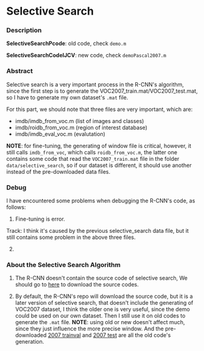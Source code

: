 Selective Search
===



### **Description**

**SelectiveSearchPcode**: old code, check `demo.m`

**SelectiveSearchCodeIJCV**: new code, check `demoPascal2007.m`


### **Abstract**
Selective search is a very important process in the R-CNN's algorithm, since the first step is to generate the VOC2007_train.mat/VOC2007_test.mat, so I have to generate my own dataset's `.mat` file.

For this part, we should note that three files are very important, which are:

+ imdb/imdb_from_voc.m (list of images and classes)
+ imdb/roidb_from_voc.m (region of interest database)
+ imdb/imdb_eval_voc.m (evalutation)

**NOTE**: for fine-tuning, the generating of window file is critical, however, it still calls `imdb_from_voc`, which calls `roidb_from_voc.m`, the latter one contains some code that read the `VOC2007_train.mat` file in the folder `data/selective_search`, so if our dataset is different, it should use another instead of the pre-downloaded data files.

### **Debug**

I have encountered some problems when debugging the R-CNN's code, as follows:

1) Fine-tuning is error.

Track: I think it's caused by the previous selective_search data file, but it still contains some problem in the above three files.


2) 



### About the Selective Search Algorithm

1) The R-CNN doesn't contain the source code of selective search, We should go to [here](http://disi.unitn.it/~uijlings/MyHomepage/index.php#page=projects1) to download the source codes.

2) By default, the R-CNN's repo will download the source code, but it is a later version of selective search, that doesn't include the generating of VOC2007 dataset, I think the older one is very useful, since the demo could be used on our own dataset. Then I still use it on old codes to generate the `.mat` file. **NOTE**: using old or new doesn't affect much, since they just influence the more precise window. And the pre-downloaded [2007 trainval](http://www.huppelen.nl/SelectiveSearch/SelectiveSearchVOC2007trainval.mat) and [2007 test](http://www.huppelen.nl/SelectiveSearch/SelectiveSearchVOC2007test.mat) are all the old code's generation.

